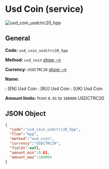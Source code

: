 
# Usd Coin (service) 
![usd_coin_usdctrc20_hpp](https://static.openfintech.io/payment_methods/usd_coin_usdctrc20_hpp/logo.svg?w=400&c=v0.59.26#w200)  

## General 
 
**Code:** `usd_coin_usdctrc20_hpp` 
 
**Method:** `usd_coin` 
 [show -->](/payment-methods/usd_coin/) 
 
**Currency:** `USDCTRC20` [show -->](/currencies/USDCTRC20/) 
 
**Name:** 
 
:	[EN] Usd Coin 
:	[RU] Usd Coin 
:	[UK] Usd Coin 
 
**Amount limits:** from `0.01` to `100000` USDCTRC20 

## JSON Object 

```json
{
  "code":"usd_coin_usdctrc20_hpp",
  "flow":"hpp",
  "method":"usd_coin",
  "currency":"USDCTRC20",
  "fields":null,
  "amount_min":0.01,
  "amount_max":100000
}
```  
